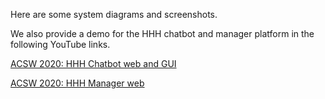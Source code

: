 Here are some system diagrams and screenshots.

We also provide a demo for the HHH chatbot and manager platform in the following YouTube links.

[ACSW 2020: HHH Chatbot web and GUI](https://youtu.be/qHUuB4eIsBo)

[ACSW 2020: HHH Manager web](https://youtu.be/ryj5ClrV6EE)
